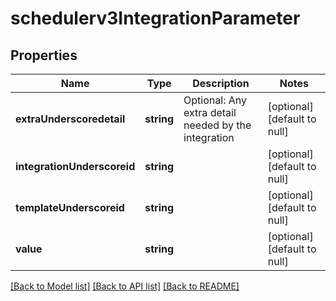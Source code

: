 # schedulerv3IntegrationParameter

## Properties
Name | Type | Description | Notes
------------ | ------------- | ------------- | -------------
**extraUnderscoredetail** | **string** | Optional: Any extra detail needed by the integration | [optional] [default to null]
**integrationUnderscoreid** | **string** |  | [optional] [default to null]
**templateUnderscoreid** | **string** |  | [optional] [default to null]
**value** | **string** |  | [optional] [default to null]

[[Back to Model list]](../README.md#documentation-for-models) [[Back to API list]](../README.md#documentation-for-api-endpoints) [[Back to README]](../README.md)


